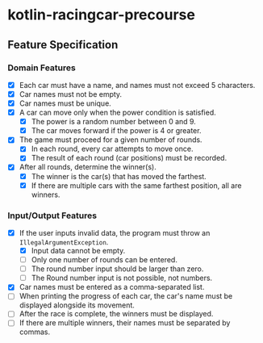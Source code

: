 # kotlin-racingcar-precourse

## Feature Specification

### Domain Features

* [x] Each car must have a name, and names must not exceed 5 characters.
* [x] Car names must not be empty.
* [x] Car names must be unique.
* [x] A car can move only when the power condition is satisfied.
    * [x] The power is a random number between 0 and 9.
    * [x] The car moves forward if the power is 4 or greater.
* [x] The game must proceed for a given number of rounds.
    * [x] In each round, every car attempts to move once.
    * [x] The result of each round (car positions) must be recorded.
* [x] After all rounds, determine the winner(s).
    * [x] The winner is the car(s) that has moved the farthest.
    * [x] If there are multiple cars with the same farthest position, all are winners.

### Input/Output Features

* [x] If the user inputs invalid data, the program must throw an `IllegalArgumentException`.
    * [x] Input data cannot be empty.
    * [ ] Only one number of rounds can be entered.
    * [ ] The round number input should be larger than zero.
    * [ ] The Round number input is not possible, not numbers.
* [x] Car names must be entered as a comma-separated list.
* [ ] When printing the progress of each car, the car's name must be displayed alongside its movement.
* [ ] After the race is complete, the winners must be displayed.
* [ ] If there are multiple winners, their names must be separated by commas.

